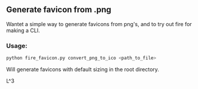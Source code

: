 
## Generate favicon from .png

Wantet a simple way to generate favicons from png's, and to try out fire for making a CLI.

### Usage:

```bash
python fire_favicon.py convert_png_to_ico <path_to_file>
```

Will generate favicons with default sizing in the root directory.

L^3
